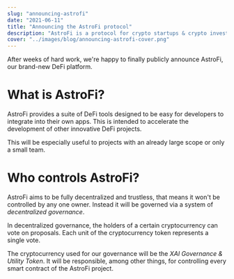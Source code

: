 ```yaml
---
slug: "announcing-astrofi"
date: "2021-06-11"
title: "Announcing the AstroFi protocol"
description: "AstroFi is a protocol for crypto startups & crypto investors"
cover: "../images/blog/announcing-astrofi-cover.png"
---
```


After weeks of hard work, we're happy to finally publicly announce AstroFi, our brand-new DeFi platform.

# What is AstroFi?

AstroFi provides a suite of DeFi tools designed to be easy for developers to integrate into their own apps. This is intended to accelerate the development of other innovative DeFi projects.

This will be especially useful to projects with an already large scope or only a small team.

# Who controls AstroFi?

AstroFi aims to be fully decentralized and trustless, that means it won't be controlled by any one owner. Instead it will be governed via a system of _decentralized governance_.

In decentralized governance, the holders of a certain cryptocurrency can vote on proposals. Each unit of the cryptocurrency token represents a single vote.

The cryptocurrency used for our governance will be the *XAI Governance & Utility Token*. It will be responsible, among other things, for controlling every smart contract of the AstroFi project.
